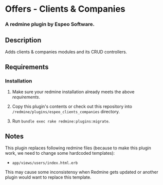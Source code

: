 # Offers - Clients & Companies

### A redmine plugin by Espeo Software.

## Description

Adds clients & companies modules and its CRUD controllers.

## Requirements

### Installation

1. Make sure your redmine installation already meets the above *requirements*.

2. Copy this plugin's contents or check out this repository into `/redmine/plugins/espeo_clients_companies` directory.

3. Run `bundle exec rake redmine:plugins:migrate`.

## Notes

This plugin replaces following redmine files (because to make this plugin work, we need to change some hardcoded templates):

- `app/views/users/index.html.erb`

This may cause some inconsistensy when Redmine gets updated or another plugin would want to replace this template.
